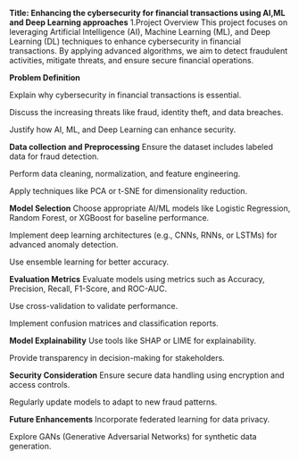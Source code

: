 **Title: Enhancing the cybersecurity for financial transactions using AI,ML and Deep Learning approaches**
1.Project Overview
This project focuses on leveraging Artificial Intelligence (AI), Machine Learning (ML), and Deep Learning (DL) techniques to enhance cybersecurity in financial transactions. By applying advanced algorithms, we aim to detect fraudulent activities, mitigate threats, and ensure secure financial operations.

**Problem Definition**

Explain why cybersecurity in financial transactions is essential.

Discuss the increasing threats like fraud, identity theft, and data breaches.

Justify how AI, ML, and Deep Learning can enhance security.

**Data collection and Preprocessing**
Ensure the dataset includes labeled data for fraud detection.

Perform data cleaning, normalization, and feature engineering.

Apply techniques like PCA or t-SNE for dimensionality reduction.

**Model Selection**
Choose appropriate AI/ML models like Logistic Regression, Random Forest, or XGBoost for baseline performance.

Implement deep learning architectures (e.g., CNNs, RNNs, or LSTMs) for advanced anomaly detection.

Use ensemble learning for better accuracy.

**Evaluation Metrics**
Evaluate models using metrics such as Accuracy, Precision, Recall, F1-Score, and ROC-AUC.

Use cross-validation to validate performance.

Implement confusion matrices and classification reports.

**Model Explainability**
Use tools like SHAP or LIME for explainability.

Provide transparency in decision-making for stakeholders.

**Security Consideration**
Ensure secure data handling using encryption and access controls.

Regularly update models to adapt to new fraud patterns.

**Future Enhancements**
Incorporate federated learning for data privacy.

Explore GANs (Generative Adversarial Networks) for synthetic data generation.



